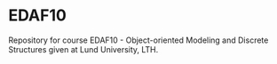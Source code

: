 EDAF10
=====
Repository for course EDAF10 - Object-oriented Modeling and Discrete Structures given at Lund University, LTH.
